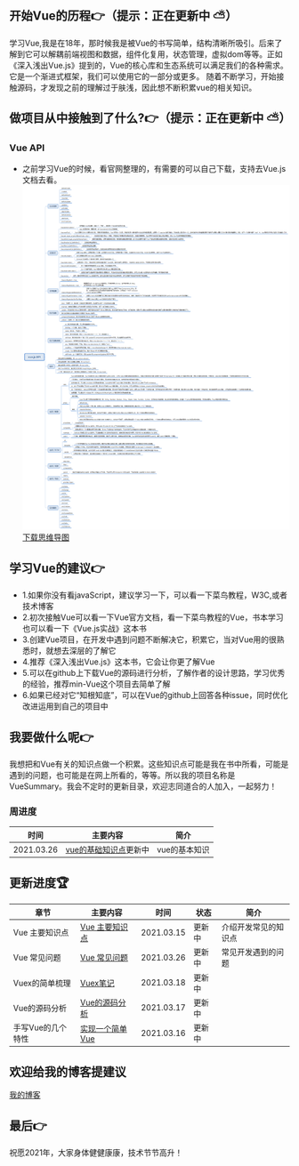 ## 开始Vue的历程👉（提示：正在更新中 ⛅）
学习Vue,我是在18年，那时候我是被Vue的书写简单，结构清晰所吸引。后来了解到它可以解耦前端视图和数据，组件化复用，状态管理，虚拟dom等等。正如《深入浅出Vue.js》提到的，Vue的核心库和生态系统可以满足我们的各种需求。它是一个渐进式框架，我们可以使用它的一部分或更多。
随着不断学习，开始接触源码，才发现之前的理解过于肤浅，因此想不断积累vue的相关知识。
## 做项目从中接触到了什么?👉（提示：正在更新中 ⛅）

### Vue API
- 之前学习Vue的时候，看官网整理的，有需要的可以自己下载，支持去Vue.js文档去看。
![Vue api](./img/vueapi.png)
[下载思维导图](./vue.jsAPI.xmind)
## 学习Vue的建议👉
- 1.如果你没有看javaScript，建议学习一下，可以看一下菜鸟教程，W3C,或者技术博客
- 2.初次接触Vue可以看一下Vue官方文档，看一下菜鸟教程的Vue，书本学习也可以看一下《Vue.js实战》这本书
- 3.创建Vue项目，在开发中遇到问题不断解决它，积累它，当对Vue用的很熟悉时，就想去深层的了解它
- 4.推荐《深入浅出Vue.js》这本书，它会让你更了解Vue
- 5.可以在github上下载Vue的源码进行分析，了解作者的设计思路，学习优秀的经验，推荐min-Vue这个项目去简单了解
- 6.如果已经对它“知根知底”，可以在Vue的github上回答各种issue，同时优化改进运用到自己的项目中
## 我要做什么呢👉
我想把和Vue有关的知识点做一个积累。这些知识点可能是我在书中所看，可能是遇到的问题，也可能是在网上所看的，等等。所以我的项目名称是VueSummary。我会不定时的更新目录，欢迎志同道合的人加入，一起努力！
### 周进度
| 时间| 主要内容 | 简介 |
|  ----  |  ----  | ----  |
| 2021.03.26 | [vue的基础知识点](./vue/v1.md)更新中 | vue的基本知识 |
## 更新进度🏆
| 章节| 主要内容 | 时间 | 状态 | 简介 |
|  ----  |  ----  |  ----  |  ----  | ----  |
|Vue 主要知识点|[Vue 主要知识点](./vue/v1.md)|2021.03.15|更新中|介绍开发常见的知识点|
|Vue 常见问题|[Vue 常见问题](./vue/vq.md)|2021.03.26|更新中|常见开发遇到的问题|
|Vuex的简单梳理|[Vuex笔记](./vuex/vx.md)|2021.03.18|更新中||
|Vue的源码分析|[Vue的源码分析](./vueSouce/vs1.md)|2021.03.17|更新中||
|手写Vue的几个特性|[实现一个简单Vue](./vue/minVue.md)|2021.03.16|更新中||
## 欢迎给我的博客提建议
[我的博客](https://blog.pxbtf.com)
## 最后👉
祝愿2021年，大家身体健健康康，技术节节高升！
